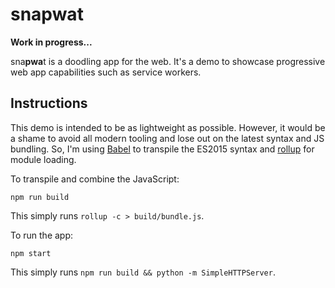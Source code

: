# snapwat

**Work in progress...**

sna**pwa**t is a doodling app for the web. It's a demo to showcase progressive web app capabilities such as service workers.

## Instructions

This demo is intended to be as lightweight as possible. However, it would be a shame to avoid
all modern tooling and lose out on the latest syntax and JS bundling. So, I'm using 
[Babel](https://babeljs.io/) to transpile the ES2015 syntax and [rollup](http://rollupjs.org) 
for module loading.

To transpile and combine the JavaScript:

```npm run build```

This simply runs `rollup -c > build/bundle.js`.

To run the app:

```npm start```

This simply runs `npm run build && python -m SimpleHTTPServer`.
